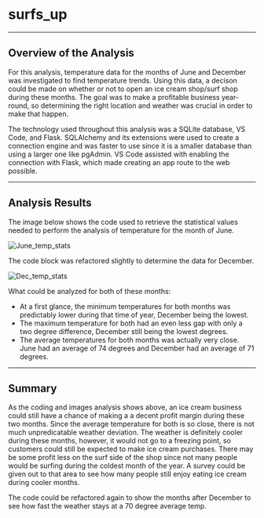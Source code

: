 # surfs_up
---
## Overview of the Analysis

For this analysis, temperature data for the months of June and December was investigated to find temperature trends. Using this data, a decison could be made on whether or not to open an ice cream shop/surf shop during these months. The goal was to make a profitable business year-round, so determining the right location and weather was crucial in order to make that happen.

The technology used throughout this analysis was a SQLite database, VS Code, and Flask. SQLAlchemy and its extensions were used to create a connection engine and was faster to use since it is a smaller database than using a larger one like pgAdmin. VS Code assisted with enabling the connection with Flask, which made creating an app route to the web possible.

---

## Analysis Results

The image below shows the code used to retrieve the statistical values needed to perform the analysis of temperature for the month of June.

![June_temp_stats](https://github.com/YolandaCasica/surfs_up/blob/master/Images/June_temp_stats.png)

The code block was refactored slightly to determine the data for December.

![Dec_temp_stats](https://github.com/YolandaCasica/surfs_up/blob/master/Images/Dec_temp_stats.png)

What could be analyzed for both of these months:

* At a first glance, the minimum temperatures for both months was predictably lower during that time of year, December being the lowest.
* The maximum temperature for both had an even less gap with only a two degree difference, December still being the lowest degrees.
* The average temperatures for both months was actually very close. June had an average of 74 degrees and December had an average of 71 degrees. 

---

## Summary 

As the coding and images analysis shows above, an ice cream business could still have a chance of making a a decent profit margin during these two months. Since the average  temperature for both is so close, there is not much unpredicatable weather deviation. The weather is definitely cooler during these months, however, it would not go to a freezing point, so customers could still be expected to make ice cream purchases. There may be some profit less on the surf side of the shop since not many people would be surfing during the coldest month of the year. A survey could be given out to that area to see how many people still enjoy eating ice cream during cooler months. 

The code could be refactored again to show the months after December to see how fast the weather stays at a 70 degree average temp. 
